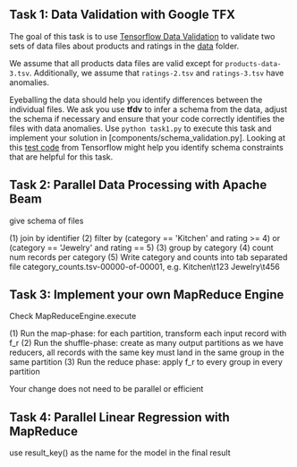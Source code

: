 ## Task 1: Data Validation with Google TFX

The goal of this task is to use [Tensorflow Data Validation](https://www.tensorflow.org/tfx/guide/tfdv) to validate two sets of data files about products and ratings in the [data](data/) folder. 

We assume that all products data files are valid except for `products-data-3.tsv`. Additionally, we assume that `ratings-2.tsv` and `ratings-3.tsv` have anomalies.

Eyeballing the data should help you identify differences between the individual files. We ask you use **tfdv**  to infer a schema from the data, adjust the schema if necessary and ensure that your code correctly identifies the files with data anomalies. Use `python task1.py` to execute this task and implement your solution in [components/schema_validation.py]. Looking at this [test code](https://github.com/tensorflow/data-validation/blob/80809cd738fd1178f6c0334b0e4f4e644f445139/tensorflow_data_validation/anomalies/schema_test.cc) from Tensorflow might help you identify schema constraints that are helpful for this task.


## Task 2: Parallel Data Processing with Apache Beam

give schema of files

(1) join by identifier
(2) filter by (category == 'Kitchen' and rating >= 4) or (category == 'Jewelry' and rating == 5)
(3) group by category
(4) count num records per category
(5) Write category and counts into tab separated file category_counts.tsv-00000-of-00001, e.g.
Kitchen\t123
Jewelry\t456

## Task 3: Implement your own MapReduce Engine


Check MapReduceEngine.execute

(1) Run the map-phase: for each partition, transform each input record with f_r
(2) Run the shuffle-phase: create as many output partitions as we have reducers, all records with the same key must 
land in the same group in the same partition
(3) Run the reduce phase: apply f_r to every group in every partition

Your change does not need to be parallel or efficient

## Task 4: Parallel Linear Regression with MapReduce

use result_key() as the name for the model in the final result
